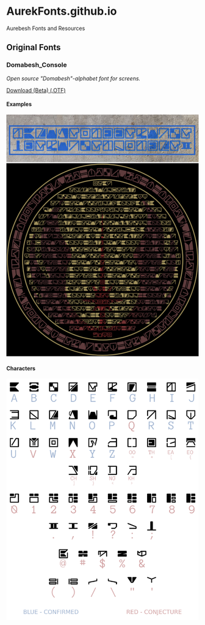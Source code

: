 # AurekFonts.github.io
Aurebesh Fonts and Resources

## Original Fonts
### Domabesh_Console
_Open source "Domabesh"-alphabet font for screens._

[Download (Beta) (.OTF)](https://github.com/AurekFonts/Domabesh_Console/raw/master/Domabesh_Console_beta.otf)

#### Examples
![Domabesh_Console example image](https://github.com/AurekFonts/Domabesh_Console/blob/master/IAmOne.png?raw=true "Example: Journal of the Whills")
![Domabesh_Console example image](https://github.com/AurekFonts/Domabesh_Console/blob/master/JournalOfTheWhills.png?raw=true "Example: 'I am one with the Force; the Force is with me.'")
#### Characters
![Domabesh_Console character set](https://github.com/AurekFonts/Domabesh_Console/blob/master/Domabesh_Console-CharacterSet-y.png?raw=true)
